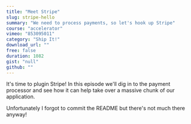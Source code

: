 ```yaml
---
title: "Meet Stripe"
slug: stripe-hello
summary: "We need to process payments, so let's hook up Stripe"
course: "accelerator"
vimeo: "853095011"
category: "Ship It!"
download_url: ""
free: false
duration: 1082
gist: "null"
github: ""
---
```


It's time to plugin Stripe! In this episode we'll dig in to the payment processor and see how it can help take over a massive chunk of our application.

Unfortunately I forgot to commit the README but there's not much there anyway!
